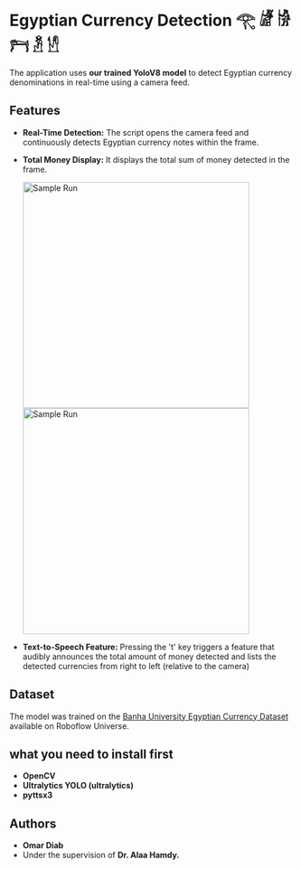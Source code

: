 # Egyptian Currency Detection 𓂀 𓁈 𓀛 𓁀 𓁳 𓀮 

The application uses **our trained YoloV8 model** to detect Egyptian currency denominations in real-time using a camera feed.


## Features

- **Real-Time Detection:** The script opens the camera feed and continuously detects Egyptian currency notes within the frame.
- **Total Money Display:** It displays the total sum of money detected in the frame.

  <p align="left">
  <img src="https://github.com/OmarMDiab/Sakr-Egyptian-Currency-Detection/blob/main/Sample_Runs/Detection%20Accuracy.gif" alt="Sample Run"  width="400"/>
    <img src="https://github.com/OmarMDiab/Sakr-Egyptian-Currency-Detection/blob/main/Sample_Runs/Counting_Currency.gif" alt="Sample Run"  width="400"/>
    
  </p>
  

  
- **Text-to-Speech Feature:** Pressing the 't' key triggers a feature that audibly announces the total amount of money detected and lists the detected currencies from right to left (relative to the camera)









## Dataset
The model was trained on the 
[Banha University Egyptian Currency Dataset ](https://universe.roboflow.com/banha-university-dxs4z/egyptian-currency-psnkr/dataset/3)available on Roboflow Universe.

## what you need to install first
- **OpenCV**
- **Ultralytics YOLO (ultralytics)**
- **pyttsx3**

## Authors
- **Omar Diab**
- Under the supervision of **Dr. Alaa Hamdy.** 
